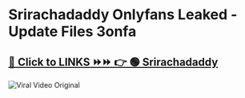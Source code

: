 
 # Srirachadaddy Onlyfans Leaked - Update Files 3onfa

## <h2><a href="https://clipsfans.com/Srirachadaddy&ref=git">🔗 Click to LINKS ⏩⏩ 👉 🟢 Srirachadaddy </a></h2>

<a href="https://clipsfans.com/Srirachadaddy&ref=git" rel="nofollow" data-target="animated-image.originalLink"><img src="https://i.ibb.co.com/xMMVF88/686577567.gif" alt="Viral Video Original" style="max-width: 100%; display: inline-block;" data-target="animated-image.originalImage"></a>

